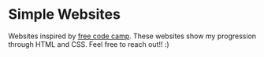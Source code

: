 # Simple Websites
Websites inspired by <a href="https://www.freecodecamp.org/learn/2022/responsive-web-design/">free code camp</a>.
These websites show my progression through HTML and CSS.
Feel free to reach out!! :)
